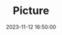 ---
weight: 1
images:
- /images/edited/191.jpeg
title: Picture
date: 2023-11-12 16:50:00
tags: [luminar neo,work,person]
---
